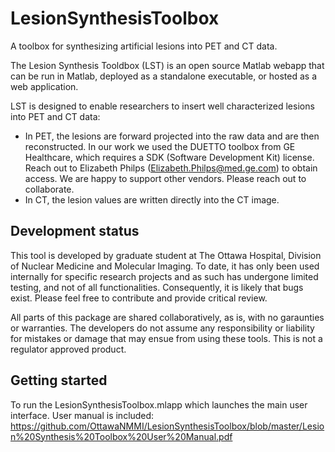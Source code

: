 # LesionSynthesisToolbox
A toolbox for synthesizing artificial lesions into PET and CT data.

The Lesion Synthesis Tooldbox (LST) is an open source Matlab webapp that can be run in Matlab, deployed as a standalone executable, or hosted as a web application. 

LST is designed to enable researchers to insert well characterized lesions into PET and CT data:
- In PET, the lesions are forward projected into the raw data and are then reconstructed. In our work we used the DUETTO toolbox from GE Healthcare, which requires a SDK (Software Development Kit) license. Reach out to Elizabeth Philps (Elizabeth.Philps@med.ge.com) to obtain access. We are happy to support other vendors. Please reach out to collaborate.
- In CT, the lesion values are written directly into the CT image.

## Development status
This tool is developed by graduate student at The Ottawa Hospital, Division of Nuclear Medicine and Molecular Imaging. To date, it has only been used internally for specific research projects and as such has undergone limited testing, and not of all functionalities. Consequently, it is likely that bugs exist. Please feel free to contribute and provide critical review.

All parts of this package are shared collaboratively, as is, with no garaunties or warranties. The developers do not assume any responsibility or liability for mistakes or damage that may ensue from using these tools. This is not a regulator approved product. 

## Getting started
To run the LesionSynthesisToolbox.mlapp which launches the main user interface.
User manual is included: https://github.com/OttawaNMMI/LesionSynthesisToolbox/blob/master/Lesion%20Synthesis%20Toolbox%20User%20Manual.pdf
